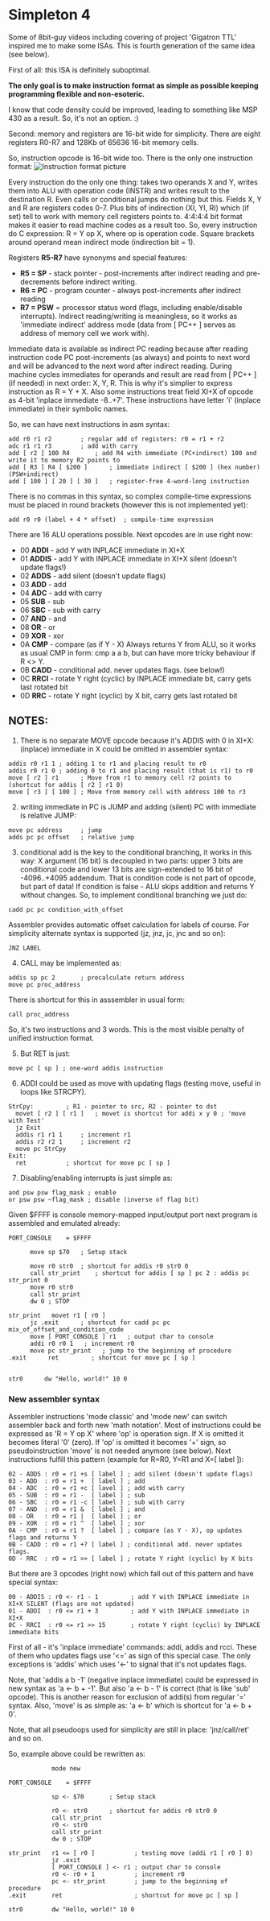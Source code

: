 # Simpleton 4

Some of 8bit-guy videos including covering of project 'Gigatron TTL' inspired me to make some ISAs.
This is fourth generation of the same idea (see below).

First of all: this ISA is definitely suboptimal.

**The only goal is to make instruction format as simple as possible keeping programming flexible and non-esoteric.**

I know that code density could be improved, leading to something like MSP 430 as a result. So, it's not an option. :)

Second: memory and registers are 16-bit wide for simplicity.
There are eight registers R0-R7 and 128Kb of 65636 16-bit memory cells.

So, instruction opcode is 16-bit wide too. There is the only one instruction format:
![Instruction format picture](https://cdn.jpg.wtf/futurico/95/66/1613283583-9566e916e4b56fca243a37105c20898d.png)

Every instruction do the only one thing: takes two operands X and Y, writes them into ALU with operation code (INSTR) and writes result to the destination R. Even calls or conditional jumps do nothing but this.
Fields X, Y and R are registers codes 0-7. Plus bits of indirection (XI, YI, RI) which (if set) tell to work with memory cell registers points to. 4:4:4:4 bit format makes it easier to read machine codes as a result too.
So, every instruction do C expression: R = Y op X, where op is operation code. Square brackets around operand mean indirect mode (indirection bit = 1).

Registers **R5-R7** have synonyms and special features:
- **R5 = SP** - stack pointer - post-increments after indirect reading and pre-decrements before indirect writing.
- **R6 = PC** - program counter - always post-increments after indirect reading
- **R7 = PSW** = processor status word (flags, including enable/disable interrupts). Indirect reading/writing is meaningless, so it works as 'immediate indirect' address mode (data from [ PC++ ] serves as address of memory cell we work with).

Immediate data is available as indirect PC reading because after reading instruction code PC post-increments (as always) and points to next word and will be advanced to the next word after indirect reading.
During machine cycles immediates for operands and result are read from [ PC++ ] (if needed) in next order: X, Y, R. This is why it's simplier to express instruction as R = Y + X.
Also some instructions treat field XI+X of opcode as 4-bit 'inplace immediate -8..+7'. These instructions have letter 'i' (inplace immediate) in their symbolic names.

So, we can have next instructions in asm syntax: 
```
add r0 r1 r2		; regular add of registers: r0 = r1 + r2
adc r1 r1 r3		; add with carry
add [ r2 ] 100 R4		; add R4 with immediate (PC+indirect) 100 and write it to memory R2 points to
add [ R3 ] R4 [ $200 ]		; immediate indirect [ $200 ] (hex number) (PSW+indirect)
add [ 100 ] [ 20 ] [ 30 ]	; register-free 4-word-long instruction
```
There is no commas in this syntax, so complex compile-time expressions must be placed in round brackets (however this is not implemented yet):
```
add r0 r0 (label + 4 * offset)	; compile-time expression
```

There are 16 ALU operations possible. Next opcodes are in use right now:
- 00 **ADDI** - add Y with INPLACE immediate in XI+X
- 01 **ADDIS** - add Y with INPLACE immediate in XI+X silent (doesn't update flags!)
- 02 **ADDS** - add silent (doesn't update flags)
- 03 **ADD** - add
- 04 **ADC** - add with carry
- 05 **SUB** - sub
- 06 **SBC** - sub with carry
- 07 **AND** - and
- 08 **OR** - or
- 09 **XOR** - xor
- 0A **CMP** - compare (as if Y - X) Always returns Y from ALU, so it works as usual CMP in form: cmp a a b, but can have more tricky behaviour if R <> Y.
- 0B **CADD** - conditional add. never updates flags. (see below!)
- 0C **RRCI** - rotate Y right (cyclic) by INPLACE immediate bit, carry gets last rotated bit
- 0D **RRC** - rotate Y right (cyclic) by X bit, carry gets last rotated bit

## NOTES:

1. There is no separate MOVE opcode because it's ADDIS with 0 in XI+X:
(inplace) immediate in X could be omitted in assembler syntax:
```
addis r0 r1 1 ; adding 1 to r1 and placing result to r0
addis r0 r1 0 ; adding 0 to r1 and placing result (that is r1) to r0
move [ r2 ] r1 		; Move from r1 to memory cell r2 points to (shortcut for addis [ r2 ] r1 0)
move [ r3 ] [ 100 ]	; Move from memory cell with address 100 to r3
```
2. writing immediate in PC is JUMP and adding (silent) PC with immediate is relative JUMP:
```
move pc address		; jump
adds pc pc offset	; relative jump
```
3. conditional add is the key to the conditional branching, it works in this way: X argument (16 bit) is decoupled in two parts: upper 3 bits are conditional code and lower 13 bits are sign-extended to 16 bit of -4096..+4095 addendum. That is condition code is not part of opcode, but part of data! If condition is false - ALU skips addition and returns Y without changes.
So, to implement conditional branching we just do:
```
cadd pc pc condition_with_offset
```
Assembler provides automatic offset calculation for labels of course.
For simplicity alternate syntax is supported (jz, jnz, jc, jnc and so on):
```
JNZ LABEL
```
4. CALL may be implemented as:
```
addis sp pc 2 		; precalculate return address
move pc proc_address
```
There is shortcut for this in asssembler in usual form:
```
call proc_address
```
So, it's two instructions and 3 words. This is the most visible penalty of unified instruction format.

5. But RET is just:
```
move pc [ sp ] ; one-word addis instruction
```
6. ADDI could be used as move with updating flags (testing move, useful in loops like STRCPY).
```
StrCpy: 		; R1 - pointer to src, R2 - pointer to dst
  movet [ r2 ] [ r1 ] 	; movet is shortcut for addi x y 0 ; 'move with Test'
  jz Exit
  addis r1 r1 1		; increment r1
  addis r2 r2 1		; increment r2
  move pc StrCpy
Exit:
  ret 			; shortcut for move pc [ sp ]
```
7. Disabling/enabling interrupts is just simple as:
```
and psw psw flag_mask ; enable
or psw psw ~flag_mask ; disable (inverse of flag bit)
```

Given $FFFF is console memory-mapped input/output port next program is assembled and emulated already:
```
PORT_CONSOLE    = $FFFF

      move sp $70	; Setup stack

      move r0 str0	; shortcut for addis r0 str0 0
      call str_print	; shortcut for addis [ sp ] pc 2 : addis pc str_print 0
      move r0 str0
      call str_print
      dw 0 ; STOP

str_print   movet r1 [ r0 ]
      jz .exit      ; shortcut for cadd pc pc mix_of_offset_and_condition_code
      move [ PORT_CONSOLE ] r1   ; output char to console
      addi r0 r0 1   ; increment r0
      move pc str_print   ; jump to the beginning of procedure
.exit      ret         ; shortcut for move pc [ sp ]


str0      dw "Hello, world!" 10 0
```

### New assembler syntax

Assembler instructions 'mode classic' and 'mode new' can switch assembler back and forth new 'math notation'.
Most of instructions could be expressed as 'R = Y op X' where 'op' is operation sign.
If X is omitted it becomes literal '0' (zero).
If 'op' is omitted it becomes '+' sign, so pseudoinstruction 'move' is not needed anymore (see below).
Next instructions fulfill this pattern (example for R=R0, Y=R1 and X=[ label ]):
```
02 - ADDS : r0 = r1 +s [ label ] ; add silent (doesn't update flags)
03 - ADD  : r0 = r1 +  [ label ] ; add
04 - ADC  : r0 = r1 +c [ lavel ] ; add with carry
05 - SUB  : r0 = r1 -  [ label ] ; sub
06 - SBC  : r0 = r1 -c [ label ] ; sub with carry
07 - AND  : r0 = r1 &  [ label ] ; and
08 - OR   : r0 = r1 |  [ label ] ; or
09 - XOR  : r0 = r1 ^  [ label ] ; xor
0A - CMP  : r0 = r1 ?  [ label ] ; compare (as Y - X), op updates flags and returns Y
0B - CADD : r0 = r1 +? [ label ] ; conditional add. never updates flags.
0D - RRC  : r0 = r1 >> [ label ] ; rotate Y right (cyclic) by X bits
```
But there are 3 opcodes (right now) which fall out of this pattern and have special syntax:
```
00 - ADDIS : r0 <- r1 - 1         ; add Y with INPLACE immediate in XI+X SILENT (flags are not updated)
01 - ADDI  : r0 <= r1 + 3         ; add Y with INPLACE immediate in XI+X
0C - RRCI  : r0 <= r1 >> 15       ; rotate Y right (cyclic) by INPLACE immediate bits
```
First of all - it's 'inplace immediate' commands: addi, addis and rcci. These of them who updates flags use '<=' as sign of this special case. 
The only exceptions is 'addis' which uses '<-' to signal that it's not updates flags.

Note, that 'addis a b -1' (negative inplace immediate) could be expressed in new syntax as 'a <- b + -1'. But also 'a <- b - 1' is correct (that is like 'sub' opcode). This is another reason for exclusion of addi(s) from regular '=' syntax.
Also, 'move' is as simple as: 'a <- b' which is shortcut for 'a <- b + 0'.

Note, that all pseudoops used for simplicity are still in place: 'jnz/call/ret' and so on.

So, example above could be rewritten as:
```
            mode new

PORT_CONSOLE    = $FFFF

            sp <- $70       ; Setup stack

            r0 <- str0      ; shortcut for addis r0 str0 0
            call str_print
            r0 <- str0
            call str_print
            dw 0 ; STOP

str_print   r1 <= [ r0 ]           ; testing move (addi r1 [ r0 ] 0)
            jz .exit           
            [ PORT_CONSOLE ] <- r1 ; output char to console
            r0 <- r0 + 1           ; increment r0
            pc <- str_print        ; jump to the beginning of procedure
.exit       ret                    ; shortcut for move pc [ sp ]

str0        dw "Hello, world!" 10 0
```
